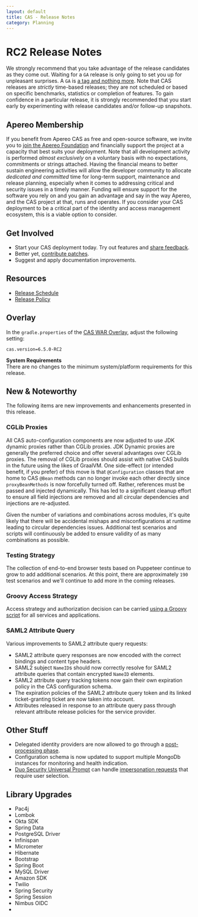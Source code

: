 ```yaml
---
layout: default
title: CAS - Release Notes
category: Planning
---
```


# RC2 Release Notes

We strongly recommend that you take advantage of the release candidates as they come out. Waiting
for a `GA` release is only going to set you up for unpleasant surprises. A `GA`
is [a tag and nothing more](https://apereo.github.io/2017/03/08/the-myth-of-ga-rel/). Note that CAS
releases are *strictly* time-based releases; they are not scheduled or based on
specific benchmarks, statistics or completion of features. To gain confidence in
a particular release, it is strongly recommended that you start early by
experimenting with release candidates and/or follow-up snapshots.

## Apereo Membership

If you benefit from Apereo CAS as free and open-source software, we
invite you to [join the Apereo Foundation](https://www.apereo.org/content/apereo-membership)
and financially support the project at a capacity that best suits your
deployment. Note that all development activity is performed
*almost exclusively* on a voluntary basis with no expectations, commitments or strings
attached. Having the financial means to better sustain engineering activities will allow
the developer community to allocate *dedicated and committed* time for long-term
support, maintenance and release planning, especially when it comes to addressing
critical and security issues in a timely manner. Funding will ensure support for
the software you rely on and you gain an advantage and say in the way Apereo, and
the CAS project at that, runs and operates. If you consider your CAS deployment to
be a critical part of the identity and access management ecosystem, this is a viable option to consider.

## Get Involved

- Start your CAS deployment today. Try out features and [share feedback](/cas/Mailing-Lists.html).
- Better yet, [contribute patches](/cas/developer/Contributor-Guidelines.html).
- Suggest and apply documentation improvements.

## Resources

- [Release Schedule](https://github.com/apereo/cas/milestones)
- [Release Policy](/cas/developer/Release-Policy.html)

## Overlay

In the `gradle.properties` of the [CAS WAR Overlay](../installation/WAR-Overlay-Installation.html), adjust the following setting:

```properties
cas.version=6.5.0-RC2
```

<div class="alert alert-info">
<strong>System Requirements</strong><br/>There are no changes to the 
minimum system/platform requirements for this release.
</div>

## New & Noteworthy

The following items are new improvements and enhancements presented in this release.
     
### CGLib Proxies

All CAS auto-configuration components are now adjusted to use JDK dynamic proxies rather than CGLib proxies. JDK Dynamic proxies 
are generally the preferred choice and offer several advantages over CGLib proxies. The removal of CGLib proxies should assist 
with native CAS builds in the future using the likes of GraalVM. One side-effect (or intended benefit, if you prefer) of 
this move is that `@Configuration` classes that are home to CAS `@Bean` methods can no longer invoke 
each other directly since `proxyBeanMethods` is now forcefully turned off. Rather, references 
must be passed and injected dynamically. This has led to a significant cleanup effort to 
ensure all field injections are removed and all circular dependencies and injections are re-adjusted.
                                        
Given the number of variations and combinations across modules, it's quite likely that there will be accidental 
mishaps and misconfigurations at runtime leading to circular dependencies issues. Additional test scenarios and scripts will continuously
be added to ensure validity of as many combinations as possible.

### Testing Strategy

The collection of end-to-end browser tests based on Puppeteer continue to grow to add additional scenarios. At this point, there are 
approximately `190` test scenarios and we'll continue to add more in the coming releases.

### Groovy Access Strategy

Access strategy and authorization decision can be carried [using a Groovy script](../services/Configuring-Service-Access-Strategy.html) 
for all services and applications.
  
### SAML2 Attribute Query
              
Various improvements to SAML2 attribute query requests:
       
- SAML2 attribute query responses are now encoded with the correct bindings and content type headers.
- SAML2 subject `NameID`s should now correctly resolve for SAML2 attribute queries that contain encrypted `NameID` elements.
- SAML2 attribute query tracking tokens now gain their own expiration policy in the CAS configuration schema.
- The expiration policies of the SAML2 attribute query token and its linked ticket-granting ticket are now taken into account. 
- Attributes released in response to an attribute query pass through relevant attribute release policies for the service provider.

## Other Stuff
     
- Delegated identity providers are now allowed to go through a [post-processing phase](../integration/Delegate-Authentication-PostProcessing.html).
- Configuration schema is now updated to support multiple MongoDb instances for monitoring and health indication. 
- [Duo Security Universal Prompt](../mfa/DuoSecurity-Authentication.html) can 
  handle [impersonation requests](../authentication/Surrogate-Authentication.html) that require user selection.

## Library Upgrades
            
- Pac4j
- Lombok
- Okta SDK
- Spring Data
- PostgreSQL Driver
- Infinispan
- Micrometer
- Hibernate
- Bootstrap
- Spring Boot
- MySQL Driver
- Amazon SDK
- Twilio
- Spring Security
- Spring Session
- Nimbus OIDC
- 

